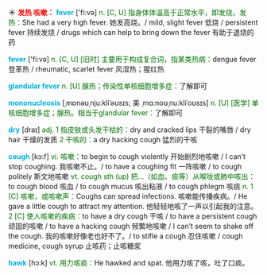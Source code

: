 ☀ <font color="red">**发热 咳嗽：**</font>
<font color="sky blue">**fever**</font> ['fi:və] 
<font color="rgb(227, 108, 9)">n. [C, U] 指身体体温高于正常水平，即发烧，发热：</font>She had a very high fever. 她发高烧。/ mild, slight fever 低烧 / persistent fever 持续发烧 / drugs which can help to bring down the fever 有助于退烧的药

<font color="sky blue">**fever**</font> ['fi:və] 
<font color="rgb(227, 108, 9)">n. [C, U] [旧时] 主要用于构成复合词，指某类热病：</font>dengue fever 登革热 / rheumatic, scarlet fever 风湿热；猩红热
           
<font color="sky blue">**glandular fever**</font>
<font color="rgb(227, 108, 9)">n. [U] 腺热；传染性单核细胞增多症：</font>了解即可
           
<font color="sky blue">**mononucleosis**</font> [ˌmɒnəʊˌnju:kliˈəʊsɪs; 美 ˌmɑ:noʊˌnu:kliˈoʊsɪs]
<font color="rgb(227, 108, 9)">n. [U] [医学] 单核细胞增多症；腺热。相当于glandular fever：</font>了解即可

<font color="sky blue">**dry**</font> [draɪ] 
<font color="rgb(227, 108, 9)">adj. 1 指皮肤或头发干枯的：</font>dry and cracked lips 干裂的嘴唇 / dry hair 干燥的发质 <font color="rgb(227, 108, 9)">2 干咳的：</font>a dry hacking cough 猛烈的干咳

<font color="sky blue">**cough**</font> [kɔ:f] 
<font color="rgb(227, 108, 9)">vi. 咳嗽：</font>to begin to cough violently 开始剧烈地咳嗽 / I can’t stop coughing. 我咳嗽不止。/ to have a coughing fit 一阵咳嗽 / to cough politely 斯文地咳嗽 <font color="rgb(227, 108, 9)">vt. cough sth (up) 把…（如血、痰等）从喉咙或肺中咳出：</font>to cough blood 咳血 / to cough mucus 咳出粘液 / to cough phlegm 咳痰 <font color="rgb(227, 108, 9)">n. 1 [C] 咳嗽，或咳嗽声：</font>Coughs can spread infections. 咳嗽能传播疾病。/ He gave a little cough to attract my attention. 他轻轻地咳了一声以引起我的注意。<font color="rgb(227, 108, 9)">2 [C] 使人咳嗽的疾病：</font>to have a dry cough 干咳 / to have a persistent cough 顽固的咳嗽 / to have a hacking cough 频繁地咳嗽 / I can’t seem to shake off the cough. 我的咳嗽好像老也好不了。/ to stifle a cough 忍住咳嗽 / cough medicine, cough syrup 止咳药；止咳糖浆
           
<font color="sky blue">**hawk**</font> [hɔ:k]
<font color="rgb(227, 108, 9)">vt. 用力咳痰：</font>He hawked and spat. 他用力咳了咳，吐了口痰。


